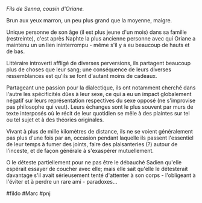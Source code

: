 *Fils de Senna, cousin d'Oriane.*

Brun aux yeux marron, un peu plus grand que la moyenne, maigre.

Unique personne de son âge (il est plus jeune d'un mois) dans sa famille (restreinte), c'est après Naphte la plus ancienne personne avec qui Oriane a maintenu un un lien ininterrompu - même s'il y a eu beaucoup de hauts et de bas.

Littéraire introverti affligé de diverses perversions, ils partagent beaucoup plus de choses que leur sang; une conséquence de leurs diverses ressemblances est qu'ils se font d'autant moins de cadeaux.

Partageant une passion pour la dialectique, ils ont notamment cherché dans l'autre les spécificités dûes à leur sexe, ce qui a eu un impact globalement négatif sur leurs représentation respectives du sexe opposé (ne s'improvise pas philosophe qui veut). Leurs échanges sont le plus souvent par murs de texte interposés où le récit de leur quotidien se mêle à des plaintes sur tel ou tel sujet et à des théories originales.

Vivant à plus de mille kilomètres de distance, ils ne se voient généralement pas plus d'une fois par an, occasion pendant laquelle ils passent l'essentiel de leur temps à fumer des joints, faire des plaisanteries (?) autour de l'inceste, et de façon générale à s'exaspérer mutuellement.

O le déteste partiellement pour ne pas être le débauché Sadien qu'elle espérait essayer de coucher avec elle; mais elle sait qu'elle le détesterait davantage s'il avait sérieusement tenté d'attenter à son corps - l'obligeant à l'éviter et à perdre un rare ami - paradoxes...

#fildo #Marc #pnj